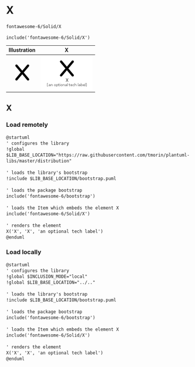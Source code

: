 # X


```text
fontawesome-6/Solid/X
```

```text
include('fontawesome-6/Solid/X')
```



| Illustration | X |
| :---: | :---: |
| ![illustration for Illustration](../../fontawesome-6/Solid/X.png) | ![illustration for X](../../fontawesome-6/Solid/X.Local.png) |




## X

### Load remotely
```plantuml
@startuml
' configures the library
!global $LIB_BASE_LOCATION="https://raw.githubusercontent.com/tmorin/plantuml-libs/master/distribution"

' loads the library's bootstrap
!include $LIB_BASE_LOCATION/bootstrap.puml

' loads the package bootstrap
include('fontawesome-6/bootstrap')

' loads the Item which embeds the element X
include('fontawesome-6/Solid/X')

' renders the element
X('X', 'X', 'an optional tech label')
@enduml
```

### Load locally
```plantuml
@startuml
' configures the library
!global $INCLUSION_MODE="local"
!global $LIB_BASE_LOCATION="../.."

' loads the library's bootstrap
!include $LIB_BASE_LOCATION/bootstrap.puml

' loads the package bootstrap
include('fontawesome-6/bootstrap')

' loads the Item which embeds the element X
include('fontawesome-6/Solid/X')

' renders the element
X('X', 'X', 'an optional tech label')
@enduml
```

